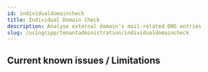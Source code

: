 ```yaml
---
id: individualdomaincheck
title: Individual Domain Check
description: Analyse external domain's mail-related DNS entries
slug: /usingcipp/tenantadministration/individualdomaincheck
---
```


## Current known issues / Limitations
